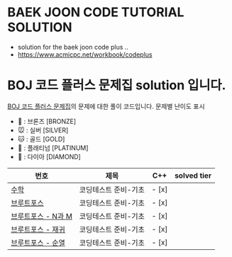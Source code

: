 ﻿# BAEK JOON CODE TUTORIAL SOLUTION

- solution for the baek joon code plus ..
- https://www.acmicpc.net/workbook/codeplus

# BOJ 코드 플러스 문제집 solution 입니다.

[BOJ 코드 플러스 문제집](https://www.acmicpc.net/workbook/codeplus)의 문제에 대한 풀이 코드입니다.
문제별 난이도 표시
- 🐻 : 브론즈 [BRONZE]
- 🐭 : 실버 [SILVER]
- 🐱 : 골드 [GOLD]
- 🦕 : 플래티넘 [PLATINUM]
- 🐳 : 다이아 [DIAMOND]

| 번호                                                            | 제목                  |   C++ | solved tier |
| --------------------------------------------------------------- | --------------------- | ----- | ----------- |
| [수학](https://www.acmicpc.net/workbook/view/9370)              | 코딩테스트 준비-기초  | - [x] |             |
| [브루트포스](https://www.acmicpc.net/workbook/view/9371)        | 코딩테스트 준비-기초  | - [x] |             |
| [브루트포스 - N과 M](https://www.acmicpc.net/workbook/view/9372)| 코딩테스트 준비-기초  | - [x] |             |
| [브루트포스 - 재귀](https://www.acmicpc.net/workbook/view/9373) | 코딩테스트 준비-기초  | - [x] |             |
| [브루트포스 - 순열](https://www.acmicpc.net/workbook/view/9374) | 코딩테스트 준비-기초  | - [x] |             |